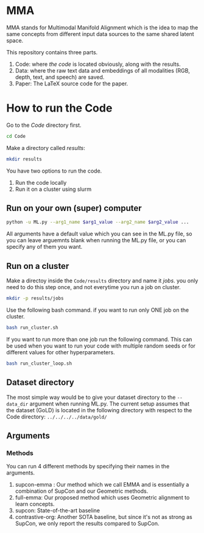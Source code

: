 # MMA
MMA stands for Multimodal Manifold Alignment which is the idea to map the same concepts from different input data sources to the same shared latent space.

This repository contains three parts.
1. Code: where *the code* is located obviously, along with the results.
2. Data: where the raw text data and embeddings of all modalities (RGB, depth, text, and speech) are saved.
3. Paper: The LaTeX source code for the paper.


# How to run the Code
Go to the *Code* directory first.
```bash
cd Code
```
Make a directory called *results*:
```bash
mkdir results
```
You have two options to run the code.
1. Run the code locally
2. Run it on a cluster using slurm

## Run on your own (super) computer
```bash
python -u ML.py --arg1_name $arg1_value --arg2_name $arg2_value ...
```
All arguments have a default value which you can see in the ML.py file, so you can leave arguemnts blank when running the ML.py file, or you can specify any of them you want.

## Run on a cluster
Make a directoy inside the ```Code/results``` directory and name it *jobs*. you only need to do this step once, and not everytime you run a job on cluster.
```bash
mkdir -p results/jobs
```
Use the following bash command. if you want to run only ONE job on the cluster.
```bash
bash run_cluster.sh
```
If you want to run more than one job run the following command. This can be used when you want to run your code with multiple random seeds or for different values for other hyperparameters.
```bash
bash run_cluster_loop.sh
```


## Dataset directory
The most simple way would be to give your dataset directory to the ```--data_dir``` argument when running ML.py.
The current setup assumes that the dataset (GoLD) is located in the following directory with respect to the Code directory:
```../../../../data/gold/```

## Arguments
### Methods
You can run 4 different methods by specifying their names in the arguments.
1. supcon-emma : Our method which we call EMMA and is essentially a combination of SupCon and our Geometric methods.
2. full-emma: Our proposed method which uses Geometric alignment to learn concepts.
3. supcon: State-of-the-art baseline
4. contrastive-org: Another SOTA baseline, but since it's not as strong as SupCon, we only report the results compared to SupCon.


